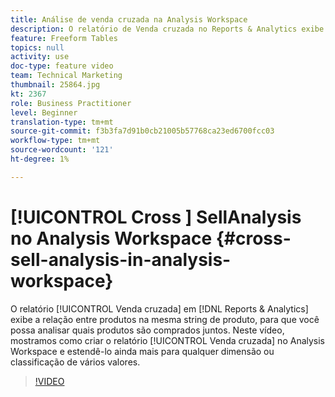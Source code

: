 ```yaml
---
title: Análise de venda cruzada na Analysis Workspace
description: O relatório de Venda cruzada no Reports & Analytics exibe a relação entre produtos na mesma sequência de produtos, para que você possa analisar quais produtos foram comprados juntos. Neste vídeo, mostramos como criar o relatório de Venda cruzada no Analysis Workspace e estendê-lo ainda mais para qualquer dimensão ou classificação de vários valores.
feature: Freeform Tables
topics: null
activity: use
doc-type: feature video
team: Technical Marketing
thumbnail: 25864.jpg
kt: 2367
role: Business Practitioner
level: Beginner
translation-type: tm+mt
source-git-commit: f3b3fa7d91b0cb21005b57768ca23ed6700fcc03
workflow-type: tm+mt
source-wordcount: '121'
ht-degree: 1%

---
```



# [!UICONTROL Cross ] SellAnalysis no Analysis Workspace  {#cross-sell-analysis-in-analysis-workspace}

O relatório [!UICONTROL Venda cruzada] em [!DNL Reports & Analytics] exibe a relação entre produtos na mesma string de produto, para que você possa analisar quais produtos são comprados juntos. Neste vídeo, mostramos como criar o relatório [!UICONTROL Venda cruzada] no Analysis Workspace e estendê-lo ainda mais para qualquer dimensão ou classificação de vários valores.

>[!VIDEO](https://video.tv.adobe.com/v/25864/?quality=12)
